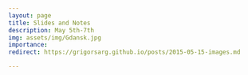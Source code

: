 ```yaml
---
layout: page
title: Slides and Notes
description: May 5th-7th
img: assets/img/Gdansk.jpg
importance: 
redirect: https://grigorsarg.github.io/posts/2015-05-15-images.md

---
```




